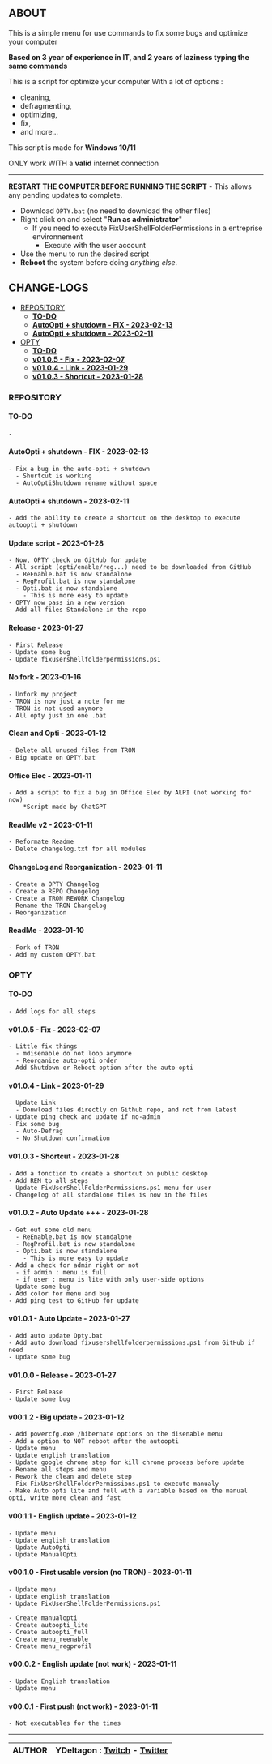 ## ABOUT <!-- omit in toc -->

This is a simple menu for use commands to fix some bugs and optimize your computer

**Based on 3 year of experience in IT, and 2 years of laziness typing the same commands**

This is a script for optimize your computer
With a lot of options :

- cleaning,
- defragmenting,
- optimizing,
- fix,
- and more...

This script is made for **Windows 10/11**

ONLY work WITH a **valid** internet connection

---

**RESTART THE COMPUTER BEFORE RUNNING THE SCRIPT** - This allows any pending updates to complete.

- Download `OPTY.bat` (no need to download the other files)
- Right click on and select "**Run as administrator**"
  - If you need to execute FixUserShellFolderPermissions in a entreprise environnement
    - Execute with the user account
- Use the menu to run the desired script
- **Reboot** the system before doing *anything else*.

## CHANGE-LOGS<!-- omit in toc -->

- [REPOSITORY](#repository)
  - [**TO-DO**](#to-do)
  - [**AutoOpti + shutdown - FIX - 2023-02-13**](#autoopti--shutdown---fix---2023-02-13)
  - [**AutoOpti + shutdown - 2023-02-11**](#autoopti--shutdown---2023-02-11)
- [OPTY](#opty)
  - [**TO-DO**](#to-do-1)
  - [**v01.0.5 - Fix - 2023-02-07**](#v0105---fix---2023-02-07)
  - [**v01.0.4 - Link - 2023-01-29**](#v0104---link---2023-01-29)
  - [**v01.0.3 - Shortcut - 2023-01-28**](#v0103---shortcut---2023-01-28)

### REPOSITORY

#### **TO-DO**

    - 

#### **AutoOpti + shutdown - FIX - 2023-02-13**

    - Fix a bug in the auto-opti + shutdown
      - Shurtcut is working
      - AutoOptiShutdown rename without space

#### **AutoOpti + shutdown - 2023-02-11**

    - Add the ability to create a shortcut on the desktop to execute autoopti + shutdown

#### **Update script - 2023-01-28**<!-- omit in toc -->

    - Now, OPTY check on GitHub for update
    - All script (opti/enable/reg...) need to be downloaded from GitHub
      - ReEnable.bat is now standalone
      - RegProfil.bat is now standalone
      - Opti.bat is now standalone
        - This is more easy to update
    - OPTY now pass in a new version
    - Add all files Standalone in the repo

#### **Release - 2023-01-27**<!-- omit in toc -->

    - First Release
    - Update some bug
    - Update fixusershellfolderpermissions.ps1

#### **No fork - 2023-01-16**<!-- omit in toc -->

    - Unfork my project
    - TRON is now just a note for me
    - TRON is not used anymore
    - All opty just in one .bat

#### **Clean and Opti - 2023-01-12**<!-- omit in toc -->

    - Delete all unused files from TRON
    - Big update on OPTY.bat

#### **Office Elec - 2023-01-11**<!-- omit in toc -->

    - Add a script to fix a bug in Office Elec by ALPI (not working for now)
        *Script made by ChatGPT

#### **ReadMe v2 - 2023-01-11**<!-- omit in toc -->

    - Reformate Readme
    - Delete changelog.txt for all modules

#### **ChangeLog and Reorganization - 2023-01-11**<!-- omit in toc -->

    - Create a OPTY Changelog
    - Create a REPO Changelog
    - Create a TRON REWORK Changelog
    - Rename the TRON Changelog
    - Reorganization

#### **ReadMe - 2023-01-10**<!-- omit in toc -->

    - Fork of TRON
    - Add my custom OPTY.bat

### OPTY

#### **TO-DO**

    - Add logs for all steps

#### **v01.0.5 - Fix - 2023-02-07**

    - Little fix things
      - mdisenable do not loop anymore
      - Reorganize auto-opti order
    - Add Shutdown or Reboot option after the auto-opti

#### **v01.0.4 - Link - 2023-01-29**

    - Update Link
      - Donwload files directly on Github repo, and not from latest
    - Update ping check and update if no-admin
    - Fix some bug
      - Auto-Defrag
      - No Shutdown confirmation

#### **v01.0.3 - Shortcut - 2023-01-28**

    - Add a fonction to create a shortcut on public desktop
    - Add REM to all steps
    - Update FixUserShellFolderPermissions.ps1 menu for user
    - Changelog of all standalone files is now in the files

#### **v01.0.2 - Auto Update +++ - 2023-01-28**<!-- omit in toc -->

    - Get out some old menu
      - ReEnable.bat is now standalone
      - RegProfil.bat is now standalone
      - Opti.bat is now standalone
        - This is more easy to update
    - Add a check for admin right or not
      - if admin : menu is full
      - if user : menu is lite with only user-side options
    - Update some bug
    - Add color for menu and bug
    - Add ping test to GitHub for update

#### **v01.0.1 - Auto Update - 2023-01-27**<!-- omit in toc -->

    - Add auto update Opty.bat
    - Add auto download fixusershellfolderpermissions.ps1 from GitHub if need
    - Update some bug

#### **v01.0.0 - Release - 2023-01-27**<!-- omit in toc -->

    - First Release
    - Update some bug

#### **v00.1.2 - Big update - 2023-01-12**<!-- omit in toc -->

    - Add powercfg.exe /hibernate options on the disenable menu
    - Add a option to NOT reboot after the autoopti
    - Update menu
    - Update english translation
    - Update google chrome step for kill chrome process before update
    - Rename all steps and menu
    - Rework the clean and delete step
    - Fix FixUserShellFolderPermissions.ps1 to execute manualy
    - Make Auto opti lite and full with a variable based on the manual opti, write more clean and fast

#### **v00.1.1 - English update - 2023-01-12**<!-- omit in toc -->

    - Update menu
    - Update english translation
    - Update AutoOpti
    - Update ManualOpti

#### **v00.1.0 - First usable version (no TRON) - 2023-01-11**<!-- omit in toc -->

    - Update menu
    - Update english translation
    - Update FixUserShellFolderPermissions.ps1

    - Create manualopti
    - Create autoopti_lite
    - Create autoopti_full
    - Create menu_reenable
    - Create menu_regprofil

#### **v00.0.2 - English update (not work) - 2023-01-11**<!-- omit in toc -->

    - Update English translation
    - Update menu

#### **v00.0.1 - First push (not work) - 2023-01-11**<!-- omit in toc -->

    - Not executables for the times

---

| AUTHOR | YDeltagon : [Twitch](https://twitch.tv/YDeltagon) - [Twitter](https://twitter.com/YDeltagon)
| - | - |